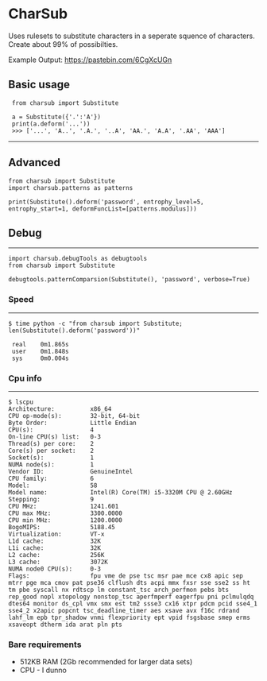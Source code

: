 # CharSub
Uses rulesets to substitute characters in a seperate squence of characters. Create about 99% of possibilties.

Example Output: https://pastebin.com/6CgXcUGn

## Basic usage
     from charsub import Substitute
     
     a = Substitute({'.':'A'})
     print(a.deform('...'))
     >>> ['...', 'A..', '.A.', '..A', 'AA.', 'A.A', '.AA', 'AAA']
--------
## Advanced
    from charsub import Substitute
    import charsub.patterns as patterns
    
    print(Substitute().deform('password', entrophy_level=5, entrophy_start=1, deformFuncList=[patterns.modulus]))

## Debug
--------
    import charsub.debugTools as debugtools
    from charsub import Substitute
    
    debugtools.patternComparsion(Substitute(), 'password', verbose=True)
    
 ### Speed
-------
    $ time python -c "from charsub import Substitute; len(Substitute().deform('password'))"

     real    0m1.865s
     user    0m1.848s
     sys     0m0.004s

### Cpu info
------
    $ lscpu
    Architecture:          x86_64
    CPU op-mode(s):        32-bit, 64-bit
    Byte Order:            Little Endian
    CPU(s):                4
    On-line CPU(s) list:   0-3
    Thread(s) per core:    2
    Core(s) per socket:    2
    Socket(s):             1
    NUMA node(s):          1
    Vendor ID:             GenuineIntel
    CPU family:            6
    Model:                 58
    Model name:            Intel(R) Core(TM) i5-3320M CPU @ 2.60GHz
    Stepping:              9
    CPU MHz:               1241.601
    CPU max MHz:           3300.0000
    CPU min MHz:           1200.0000
    BogoMIPS:              5188.45
    Virtualization:        VT-x
    L1d cache:             32K
    L1i cache:             32K
    L2 cache:              256K
    L3 cache:              3072K
    NUMA node0 CPU(s):     0-3
    Flags:                 fpu vme de pse tsc msr pae mce cx8 apic sep mtrr pge mca cmov pat pse36 clflush dts acpi mmx fxsr sse sse2 ss ht tm pbe syscall nx rdtscp lm constant_tsc arch_perfmon pebs bts rep_good nopl xtopology nonstop_tsc aperfmperf eagerfpu pni pclmulqdq dtes64 monitor ds_cpl vmx smx est tm2 ssse3 cx16 xtpr pdcm pcid sse4_1 sse4_2 x2apic popcnt tsc_deadline_timer aes xsave avx f16c rdrand lahf_lm epb tpr_shadow vnmi flexpriority ept vpid fsgsbase smep erms xsaveopt dtherm ida arat pln pts
### Bare requirements
  + 512KB RAM (2Gb recommended for larger data sets)
  + CPU - I dunno
  
